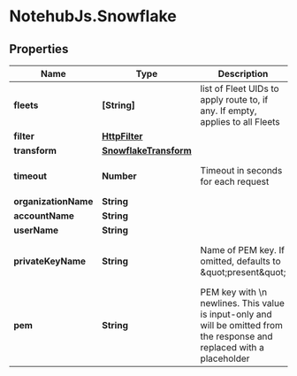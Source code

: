 # NotehubJs.Snowflake

## Properties

| Name                 | Type                                            | Description                                                                                                               | Notes                                     |
| -------------------- | ----------------------------------------------- | ------------------------------------------------------------------------------------------------------------------------- | ----------------------------------------- |
| **fleets**           | **[String]**                                    | list of Fleet UIDs to apply route to, if any. If empty, applies to all Fleets                                             | [optional]                                |
| **filter**           | [**HttpFilter**](HttpFilter.md)                 |                                                                                                                           | [optional]                                |
| **transform**        | [**SnowflakeTransform**](SnowflakeTransform.md) |                                                                                                                           | [optional]                                |
| **timeout**          | **Number**                                      | Timeout in seconds for each request                                                                                       | [optional] [default to 15]                |
| **organizationName** | **String**                                      |                                                                                                                           | [optional]                                |
| **accountName**      | **String**                                      |                                                                                                                           | [optional]                                |
| **userName**         | **String**                                      |                                                                                                                           | [optional]                                |
| **privateKeyName**   | **String**                                      | Name of PEM key. If omitted, defaults to \&quot;present\&quot;                                                            | [optional] [default to &#39;present&#39;] |
| **pem**              | **String**                                      | PEM key with \\n newlines. This value is input-only and will be omitted from the response and replaced with a placeholder | [optional]                                |
